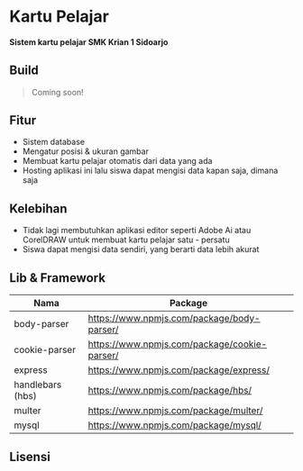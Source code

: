 # Kartu Pelajar
#### Sistem kartu pelajar SMK Krian 1 Sidoarjo

## Build
> Coming soon!

## Fitur
- Sistem database
- Mengatur posisi & ukuran gambar
- Membuat kartu pelajar otomatis dari data yang ada
- Hosting aplikasi ini lalu siswa dapat mengisi data kapan saja, dimana saja

## Kelebihan
- Tidak lagi membutuhkan aplikasi editor seperti Adobe Ai atau CorelDRAW untuk membuat kartu pelajar satu - persatu
- Siswa dapat mengisi data sendiri, yang berarti data lebih akurat

## Lib & Framework
| Nama | Package |
| - | - |
| body-parser | https://www.npmjs.com/package/body-parser/ |
| cookie-parser | https://www.npmjs.com/package/cookie-parser/ |
| express | https://www.npmjs.com/package/express/ |
| handlebars (hbs) | https://www.npmjs.com/package/hbs/ |
| multer | https://www.npmjs.com/package/multer/ |
| mysql | https://www.npmjs.com/package/mysql/ |

## Lisensi